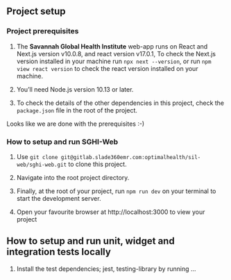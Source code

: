 
## Project setup

### Project prerequisites

1. The **Savannah Global Health Institute** web-app runs on React and Next.js version v10.0.8, and react version v17.0.1, To check the Next.js version installed in your machine run `npx next --version`, or run `npm view react version` to check the react version installed on your machine.

2. You’ll need Node.js version 10.13 or later.

3. To check the details of the other dependencies in this project, check the `package.json` file in the root of the project.

Looks like we are done with the prerequisites :-)

### How to setup and run SGHI-Web
1. Use `git clone git@gitlab.slade360emr.com:optimalhealth/sil-web/sghi-web.git` to clone this project.

2. Navigate into the root project directory.

3. Finally, at the root of your project, run `npm run dev` on your terminal to start the development server.

4. Open your favourite browser at http://localhost:3000 to view your project


## How to setup and run unit, widget and integration tests locally

1. Install the test dependencies; jest, testing-library by running ...